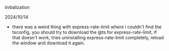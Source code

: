 Initialization

2024/10/14
- there was a weird thing with express-rate-limit where i couldn't find the tsconfig, you should try to download the @ts for express-rate-limit, if that doesn't work, tries uninstalling express-rate-limit completely, reload the window and download it again.


